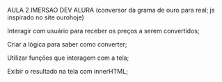 AULA 2 IMERSAO DEV ALURA
(conversor da grama de ouro para real; js inspirado no site ourohoje)

Interagir com usuário para receber os preços a serem convertidos;

Criar a lógica para saber como converter;

Utilizar funções que interagem com a tela;

Exibir o resultado na tela com innerHTML;